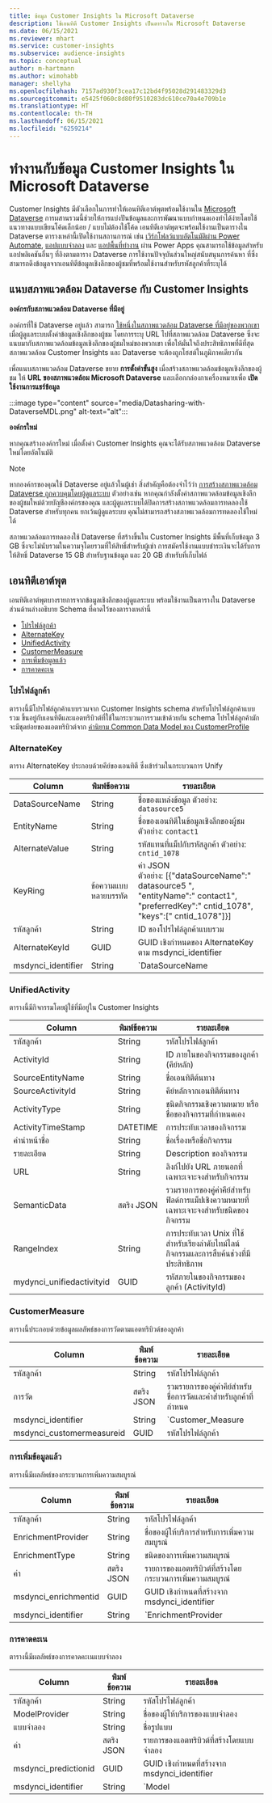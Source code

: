 ```yaml
---
title: ข้อมูล Customer Insights ใน Microsoft Dataverse
description: ใช้เอนทิตี Customer Insights เป็นตารางใน Microsoft Dataverse
ms.date: 06/15/2021
ms.reviewer: mhart
ms.service: customer-insights
ms.subservice: audience-insights
ms.topic: conceptual
author: m-hartmann
ms.author: wimohabb
manager: shellyha
ms.openlocfilehash: 7157ad930f3cea17c12bd4f95028d291483329d3
ms.sourcegitcommit: e5425f060c8d80f9510283dc610ce70a4e709b1e
ms.translationtype: HT
ms.contentlocale: th-TH
ms.lasthandoff: 06/15/2021
ms.locfileid: "6259214"
---
```

# <a name="work-with-customer-insights-data-in-microsoft-dataverse"></a>ทำงานกับข้อมูล Customer Insights ใน Microsoft Dataverse

Customer Insights มีตัวเลือกในการทำให้เอนทิตีเอาต์พุตพร้อมใช้งานใน [Microsoft Dataverse](/powerapps/maker/data-platform/data-platform-intro.md) การผสานรวมนี้ช่วยให้การแบ่งปันข้อมูลและการพัฒนาแบบกำหนดเองทำได้ง่ายโดยใช้แนวทางแบบเขียนโค้ดเล็กน้อย / แบบไม่ต้องใช้โค้ด เอนทิตีเอาต์พุตจะพร้อมใช้งานเป็นตารางใน Dataverse ตารางเหล่านี้เปิดใช้งานสถานการณ์ เช่น [เวิร์กโฟลว์แบบอัตโนมัติผ่าน Power Automate](/power-automate/getting-started), [แอปแบบจำลอง](/powerapps/maker/model-driven-apps/) และ [แอปพื้นที่ทำงาน](/powerapps/maker/canvas-apps/) ผ่าน Power Apps คุณสามารถใช้ข้อมูลสำหรับแอปพลิเคชันอื่นๆ ที่อิงตามตาราง Dataverse การใช้งานปัจจุบันส่วนใหญ่สนับสนุนการค้นหา ที่ซึ่งสามารถดึงข้อมูลจากเอนทิตีข้อมูลเชิงลึกของผู้ชมที่พร้อมใช้งานสำหรับรหัสลูกค้าที่ระบุได้

## <a name="attach-a-dataverse-environment-to-customer-insights"></a>แนบสภาพแวดล้อม Dataverse กับ Customer Insights

**องค์กรกับสภาพแวดล้อม Dataverse ที่มีอยู่**

องค์กรที่ใช้ Dataverse อยู่แล้ว สามารถ [ใช้หนึ่งในสภาพแวดล้อม Dataverse ที่มีอยู่ของพวกเขา](manage-environments.md#create-an-environment-in-an-existing-organization) เมื่อผู้ดูแลระบบตั้งค่าข้อมูลเชิงลึกของผู้ชม โดยการระบุ URL ไปที่สภาพแวดล้อม Dataverse ซึ่งจะแนบมากับสภาพแวดล้อมข้อมูลเชิงลึกของผู้ชมใหม่ของพวกเขา เพื่อให้มั่นใจถึงประสิทธิภาพที่ดีที่สุด สภาพแวดล้อม Customer Insights และ Dataverse จะต้องถูกโฮสต์ในภูมิภาคเดียวกัน

เพื่อแนบสภาพแวดล้อม Dataverse ขยาย **การตั้งค่าขั้นสูง** เมื่อสร้างสภาพแวดล้อมข้อมูลเชิงลึกของผู้ชม ให้ **URL ของสภาพแวดล้อม Microsoft Dataverse** และเลือกกล่องกาเครื่องหมายเพื่อ **เปิดใช้งานการแชร์ข้อมูล**

:::image type="content" source="media/Datasharing-with-DataverseMDL.png" alt-text="alt":::

**องค์กรใหม่**

หากคุณสร้างองค์กรใหม่ เมื่อตั้งค่า Customer Insights คุณจะได้รับสภาพแวดล้อม Dataverse ใหม่โดยอัตโนมัติ

> [!NOTE]
> หากองค์กรของคุณใช้ Dataverse อยู่แล้วในผู้เช่า สิ่งสำคัญคือต้องจำไว้ว่า [การสร้างสภาพแวดล้อม Dataverse ถูกควบคุมโดยผู้ดูแลระบบ](/power-platform/admin/control-environment-creation.md) ตัวอย่างเช่น หากคุณกำลังตั้งค่าสภาพแวดล้อมข้อมูลเชิงลึกของผู้ชมใหม่ด้วยบัญชีองค์กรของคุณ และผู้ดูแลระบบได้ปิดการสร้างสภาพแวดล้อมการทดลองใช้ Dataverse สำหรับทุกคน ยกเว้นผู้ดูแลระบบ คุณไม่สามารถสร้างสภาพแวดล้อมการทดลองใช้ใหม่ได้
> 
> สภาพแวดล้อมการทดลองใช้ Dataverse ที่สร้างขึ้นใน Customer Insights มีพื้นที่เก็บข้อมูล 3 GB ซึ่งจะไม่นับรวมในความจุโดยรวมที่ให้สิทธิ์สำหรับผู้เช่า การสมัครใช้งานแบบชำระเงินจะได้รับการให้สิทธิ์ Dataverse 15 GB สำหรับฐานข้อมูล และ 20 GB สำหรับที่เก็บไฟล์

## <a name="output-entities"></a>เอนทิตีเอาต์พุต

เอนทิตีเอาต์พุตบางรายการจากข้อมูลเชิงลึกของผู้ดูแลระบบ พร้อมใช้งานเป็นตารางใน Dataverse ส่วนด้านล่างอธิบาย Schema ที่คาดไว้ของตารางเหล่านี้

- [โปรไฟล์ลูกค้า](#customerprofile)
- [AlternateKey](#alternatekey)
- [UnifiedActivity](#unifiedactivity)
- [CustomerMeasure](#customermeasure)
- [การเพิ่มข้อมูลแล้ว](#enrichment)
- [การคาดคะเน](#prediction)


### <a name="customerprofile"></a>โปรไฟล์ลูกค้า

ตารางนี้มีโปรไฟล์ลูกค้าแบบรวมจาก Customer Insights schema สำหรับโปรไฟล์ลูกค้าแบบรวม ขึ้นอยู่กับเอนทิตีและแอตทริบิวต์ที่ใช้ในกระบวนการรวมเข้าด้วยกัน schema โปรไฟล์ลูกค้ามักจะมีชุดย่อยของแอตทริบิวต์จาก [คำนิยาม Common Data Model ของ CustomerProfile](/common-data-model/schema/core/applicationcommon/foundationcommon/crmcommon/solutions/customerinsights/customerprofile)

### <a name="alternatekey"></a>AlternateKey

ตาราง AlternateKey ประกอบด้วยคีย์ของเอนทิตี ซึ่งเข้าร่วมในกระบวนการ Unify

|Column  |พิมพ์ข้อความ  |รายละเอียด  |
|---------|---------|---------|
|DataSourceName    |String         | ชื่อของแหล่งข้อมูล ตัวอย่าง: `datasource5`        |
|EntityName        | String        | ชื่อของเอนทิตีในข้อมูลเชิงลึกของผู้ชม ตัวอย่าง: `contact1`        |
|AlternateValue    |String         |รหัสแทนที่แม็ปกับรหัสลูกค้า ตัวอย่าง: `cntid_1078`         |
|KeyRing           | ข้อความแบบหลายบรรทัด        | ค่า JSON  </br> ตัวอย่าง: [{"dataSourceName":" datasource5 ",</br>"entityName":" contact1",</br>"preferredKey":" cntid_1078",</br>"keys":[" cntid_1078"]}]       |
|รหัสลูกค้า         | String        | ID ของโปรไฟล์ลูกค้าแบบรวม         |
|AlternateKeyId     | GUID         |  GUID เชิงกำหนดของ AlternateKey ตาม msdynci_identifier       |
|msdynci_identifier |   String      |   `DataSourceName|EntityName|AlternateValue`  </br> ตัวอย่าง: `testdatasource|contact1|cntid_1078`    |

### <a name="unifiedactivity"></a>UnifiedActivity

ตารางนี้มีกิจกรรมโดยผู้ใช้ที่มีอยู่ใน Customer Insights

| Column            | พิมพ์ข้อความ        | รายละเอียด                                                                              |
|-------------------|-------------|------------------------------------------------------------------------------------------|
| รหัสลูกค้า        | String      | รหัสโปรไฟล์ลูกค้า                                                                      |
| ActivityId        | String      | ID ภายในของกิจกรรมของลูกค้า (คีย์หลัก)                                       |
| SourceEntityName  | String      | ชื่อเอนทิตีต้นทาง                                                                |
| SourceActivityId  | String      | คีย์หลักจากเอนทิตีต้นทาง                                                       |
| ActivityType      | String      | ชนิดกิจกรรมเชิงความหมาย หรือชื่อของกิจกรรมที่กำหนดเอง                                        |
| ActivityTimeStamp | DATETIME    | การประทับเวลาของกิจกรรม                                                                      |
| คำนำหน้าชื่อ             | String      | ชื่อเรื่องหรือชื่อกิจกรรม                                                               |
| รายละเอียด       | String      | Description ของกิจกรรม                                                                     |
| URL                | String      | ลิงก์ไปยัง URL ภายนอกที่เฉพาะเจาะจงสำหรับกิจกรรม                                         |
| SemanticData      | สตริง JSON | รวมรายการของคู่ค่าคีย์สำหรับฟิลด์การแม็ปเชิงความหมายที่เฉพาะเจาะจงสำหรับชนิดของกิจกรรม |
| RangeIndex        | String      | การประทับเวลา Unix ที่ใช้สำหรับเรียงลำดับไทม์ไลน์กิจกรรมและการสืบค้นช่วงที่มีประสิทธิภาพ |
| mydynci_unifiedactivityid   | GUID | รหัสภายในของกิจกรรมของลูกค้า (ActivityId) |

### <a name="customermeasure"></a>CustomerMeasure

ตารางนี้ประกอบด้วยข้อมูลผลลัพธ์ของการวัดตามแอตทริบิวต์ของลูกค้า

| Column             | พิมพ์ข้อความ             | รายละเอียด                 |
|--------------------|------------------|-----------------------------|
| รหัสลูกค้า         | String           | รหัสโปรไฟล์ลูกค้า        |
| การวัด           | สตริง JSON      | รวมรายการของคู่ค่าคีย์สำหรับชื่อการวัดและค่าสำหรับลูกค้าที่กำหนด | 
| msdynci_identifier | String           | `Customer_Measure|CustomerId` |
| msdynci_customermeasureid | GUID      | รหัสโปรไฟล์ลูกค้า |


### <a name="enrichment"></a>การเพิ่มข้อมูลแล้ว

ตารางนี้มีผลลัพธ์ของกระบวนการเพิ่มความสมบูรณ์

| Column               | พิมพ์ข้อความ             |  รายละเอียด                                          |
|----------------------|------------------|------------------------------------------------------|
| รหัสลูกค้า           | String           | รหัสโปรไฟล์ลูกค้า                                 |
| EnrichmentProvider   | String           | ชื่อของผู้ให้บริการสำหรับการเพิ่มความสมบูรณ์                                  |
| EnrichmentType       | String           | ชนิดของการเพิ่มความสมบูรณ์                                      |
| ค่า               | สตริง JSON      | รายการของแอตทริบิวต์ที่สร้างโดยกระบวนการเพิ่มความสมบูรณ์ |
| msdynci_enrichmentid | GUID             | GUID เชิงกำหนดที่สร้างจาก msdynci_identifier |
| msdynci_identifier   | String           | `EnrichmentProvider|EnrichmentType|CustomerId`         |

### <a name="prediction"></a>การคาดคะเน

ตารางนี้มีผลลัพธ์ของการคาดคะเนแบบจำลอง

| Column               | พิมพ์ข้อความ        | รายละเอียด                                          |
|----------------------|-------------|------------------------------------------------------|
| รหัสลูกค้า           | String      | รหัสโปรไฟล์ลูกค้า                                  |
| ModelProvider        | String      | ชื่อของผู้ให้บริการของแบบจำลอง                                      |
| แบบจำลอง                | String      | ชื่อรูปแบบ                                                |
| ค่า               | สตริง JSON | รายการของแอตทริบิวต์ที่สร้างโดยแบบจำลอง |
| msdynci_predictionid | GUID        | GUID เชิงกำหนดที่สร้างจาก msdynci_identifier | 
| msdynci_identifier   | String      |  `Model|ModelProvider|CustomerId`                      |

